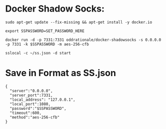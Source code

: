 # Docker Shadow Socks:

```
sudo apt-get update --fix-missing && apt-get install -y docker.io
```

```
export SSPASSWORD=SET_PASSWORD_HERE
```

```
docker run -d -p 7331:7331 oddrationale/docker-shadowsocks -s 0.0.0.0 -p 7331 -k $SSPASSWORD -m aes-256-cfb
```

```
sslocal -c ~/ss.json -d start
```

# Save in Format as SS.json

```
{
  "server":"0.0.0.0",
  "server_port":7331,
  "local_address": "127.0.0.1",
  "local_port":1080,
  "password":"$SSPASSWORD",
  "timeout":600,
  "method":"aes-256-cfb"
}
```
